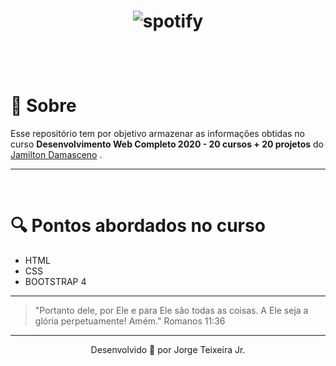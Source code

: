 <h1 align="center" width="600px" height="500px">

![spotify](https://user-images.githubusercontent.com/53981704/85634737-80a39880-b652-11ea-89b4-2296dec4a745.gif)

</h1>

<br>

<br>

# 🧾 Sobre

Esse repositório tem por objetivo armazenar as informações obtidas no curso **Desenvolvimento Web Completo 2020 - 20 cursos + 20 projetos** do [Jamilton Damasceno](https://www.udemy.com/course/web-completo/) .

---

<br>

# 🔍 Pontos abordados no curso

- HTML
- CSS
- BOOTSTRAP 4

---

> "Portanto dele, por Ele e para Ele são todas as coisas. A Ele seja a glória perpetuamente! Amém."
> Romanos 11:36

---

<p align="center">Desenvolvido 🚀 por Jorge Teixeira Jr.</p>
